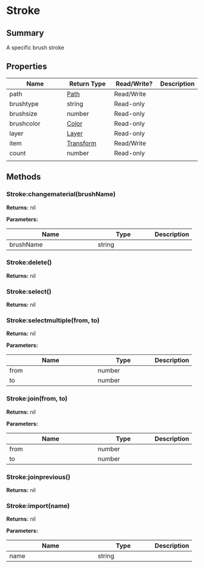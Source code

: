 
# Stroke

## Summary

A specific brush stroke


## Properties

<table>
<thead><tr><th width="225">Name</th><th width="160">Return Type</th><th width="120">Read/Write?</th><th>Description</th></tr></thead>
<tbody>
<tr><td>path</td><td><a href="path.md">Path</a></td><td>Read/Write</td><td></td></tr>
<tr><td>brushtype</td><td>string</td><td>Read-only</td><td></td></tr>
<tr><td>brushsize</td><td>number</td><td>Read-only</td><td></td></tr>
<tr><td>brushcolor</td><td><a href="color.md">Color</a></td><td>Read-only</td><td></td></tr>
<tr><td>layer</td><td><a href="layer.md">Layer</a></td><td>Read-only</td><td></td></tr>
<tr><td>item</td><td><a href="transform.md">Transform</a></td><td>Read/Write</td><td></td></tr>
<tr><td>count</td><td>number</td><td>Read-only</td><td></td></tr>
<tr><td></td><td></td><td></td></tr></tbody></table>




## Methods


### Stroke:changematerial(brushName)



**Returns:** nil


**Parameters:**

<table data-full-width="false">
<thead><tr><th width="217">Name</th><th width="134">Type</th><th>Description</th></tr></thead>
<tbody><tr><td>brushName</td><td>string</td><td></td></tr></tbody></table>






### Stroke:delete()



**Returns:** nil






### Stroke:select()



**Returns:** nil






### Stroke:selectmultiple(from, to)



**Returns:** nil


**Parameters:**

<table data-full-width="false">
<thead><tr><th width="217">Name</th><th width="134">Type</th><th>Description</th></tr></thead>
<tbody><tr><td>from</td><td>number</td><td></td></tr>
<tr><td>to</td><td>number</td><td></td></tr></tbody></table>






### Stroke:join(from, to)



**Returns:** nil


**Parameters:**

<table data-full-width="false">
<thead><tr><th width="217">Name</th><th width="134">Type</th><th>Description</th></tr></thead>
<tbody><tr><td>from</td><td>number</td><td></td></tr>
<tr><td>to</td><td>number</td><td></td></tr></tbody></table>






### Stroke:joinprevious()



**Returns:** nil






### Stroke:import(name)



**Returns:** nil


**Parameters:**

<table data-full-width="false">
<thead><tr><th width="217">Name</th><th width="134">Type</th><th>Description</th></tr></thead>
<tbody><tr><td>name</td><td>string</td><td></td></tr></tbody></table>






